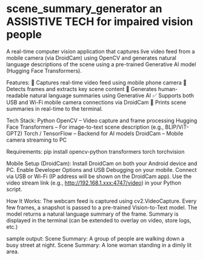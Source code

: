 # scene_summary_generator an ASSISTIVE TECH for impaired vision people 
A real-time computer vision application that captures live video feed from a mobile camera (via DroidCam) using OpenCV and generates natural language descriptions of the scene using a pre-trained Generative AI model (Hugging Face Transformers).

Features:
📸 Captures real-time video feed using mobile phone camera
👀 Detects frames and extracts key scene content
🧠 Generates human-readable natural language summaries using Generative AI
✅ Supports both USB and Wi-Fi mobile camera connections via DroidCam
💬 Prints scene summaries in real-time to the terminal.

Tech Stack:
Python
OpenCV – Video capture and frame processing
Hugging Face Transformers – For image-to-text scene description (e.g., BLIP/ViT-GPT2)
Torch / TensorFlow – Backend for AI models
DroidCam – Mobile camera streaming to PC

Requirements:
pip install opencv-python transformers torch torchvision

Mobile Setup (DroidCam): 
Install DroidCam on both your Android device and PC.
Enable Developer Options and USB Debugging on your mobile.
Connect via USB or Wi-Fi (IP address will be shown on the DroidCam app).
Use the video stream link (e.g., http://192.168.1.xxx:4747/video) in your Python script.

How It Works: 
The webcam feed is captured using cv2.VideoCapture.
Every few frames, a snapshot is passed to a pre-trained Vision-to-Text model.
The model returns a natural language summary of the frame.
Summary is displayed in the terminal (can be extended to overlay on video, store logs, etc.)

sample output: 
Scene Summary: A group of people are walking down a busy street at night.
Scene Summary: A lone woman standing in a dimly lit area.
